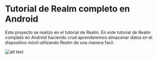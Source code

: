 # Tutorial de Realm completo en Android

Este proyecto se realizo en el tutorial de Realm.
En este tutorial de Realm completo en Android haciendo crud aprenderemos almacenar datos en el dispositivo móvil utilizando Realm de una manera facil.

![alt text](https://frankdeveloper.com/wp-content/uploads/2018/08/Tutorial-de-realm-completo-en-Android.png)
